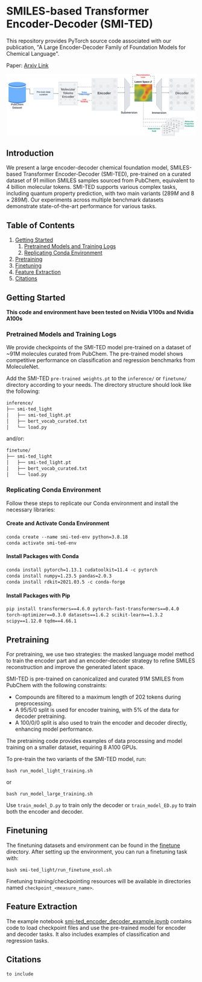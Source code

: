 # SMILES-based Transformer Encoder-Decoder (SMI-TED)

This repository provides PyTorch source code associated with our publication, "A Large Encoder-Decoder Family of Foundation Models for Chemical Language".

Paper: [Arxiv Link]()

![ted-smi](images/smi-ted.png)

## Introduction

We present a large encoder-decoder chemical foundation model, SMILES-based Transformer Encoder-Decoder (SMI-TED), pre-trained on a curated dataset of 91 million SMILES samples sourced from PubChem, equivalent to 4 billion molecular tokens. SMI-TED supports various complex tasks, including quantum property prediction, with two main variants ($289M$ and $8 \times 289M$). Our experiments across multiple benchmark datasets demonstrate state-of-the-art performance for various tasks.

## Table of Contents

1. [Getting Started](#getting-started)
    1. [Pretrained Models and Training Logs](#pretrained-models-and-training-logs)
    2. [Replicating Conda Environment](#replicating-conda-environment)
2. [Pretraining](#pretraining)
3. [Finetuning](#finetuning)
4. [Feature Extraction](#feature-extraction)
5. [Citations](#citations)

## Getting Started

**This code and environment have been tested on Nvidia V100s and Nvidia A100s**

### Pretrained Models and Training Logs

We provide checkpoints of the SMI-TED model pre-trained on a dataset of ~91M molecules curated from PubChem. The pre-trained model shows competitive performance on classification and regression benchmarks from MoleculeNet.

Add the SMI-TED `pre-trained weights.pt` to the `inference/` or `finetune/` directory according to your needs. The directory structure should look like the following:

```
inference/
├── smi-ted_light
│   ├── smi-ted_light.pt
│   ├── bert_vocab_curated.txt
│   └── load.py
```
and/or:

```
finetune/
├── smi-ted_light
│   ├── smi-ted_light.pt
│   ├── bert_vocab_curated.txt
│   └── load.py
```

### Replicating Conda Environment

Follow these steps to replicate our Conda environment and install the necessary libraries:

#### Create and Activate Conda Environment

```
conda create --name smi-ted-env python=3.8.18
conda activate smi-ted-env
```

#### Install Packages with Conda

```
conda install pytorch=1.13.1 cudatoolkit=11.4 -c pytorch
conda install numpy=1.23.5 pandas=2.0.3
conda install rdkit=2021.03.5 -c conda-forge
```

#### Install Packages with Pip

```
pip install transformers==4.6.0 pytorch-fast-transformers==0.4.0 torch-optimizer==0.3.0 datasets==1.6.2 scikit-learn==1.3.2 scipy==1.12.0 tqdm==4.66.1
```

## Pretraining

For pretraining, we use two strategies: the masked language model method to train the encoder part and an encoder-decoder strategy to refine SMILES reconstruction and improve the generated latent space.

SMI-TED is pre-trained on canonicalized and curated 91M SMILES from PubChem with the following constraints:

- Compounds are filtered to a maximum length of 202 tokens during preprocessing.
- A 95/5/0 split is used for encoder training, with 5% of the data for decoder pretraining.
- A 100/0/0 split is also used to train the encoder and decoder directly, enhancing model performance.

The pretraining code provides examples of data processing and model training on a smaller dataset, requiring 8 A100 GPUs.

To pre-train the two variants of the SMI-TED model, run:

```
bash run_model_light_training.sh
```
or
```
bash run_model_large_training.sh
```

Use `train_model_D.py` to train only the decoder or `train_model_ED.py` to train both the encoder and decoder.

## Finetuning

The finetuning datasets and environment can be found in the [finetune](finetune/) directory. After setting up the environment, you can run a finetuning task with:

```
bash smi-ted_light/run_finetune_esol.sh
```

Finetuning training/checkpointing resources will be available in directories named `checkpoint_<measure_name>`.

## Feature Extraction

The example notebook [smi-ted_encoder_decoder_example.ipynb](notebooks/smi-ted_encoder_decoder_example.ipynb) contains code to load checkpoint files and use the pre-trained model for encoder and decoder tasks. It also includes examples of classification and regression tasks.

## Citations

```
to include
```
